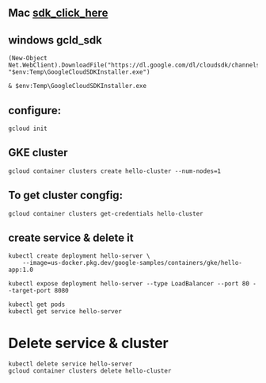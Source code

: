 ## Mac [sdk_click_here](https://cloud.google.com/sdk/docs/install#mac)
## windows gcld_sdk
```
(New-Object Net.WebClient).DownloadFile("https://dl.google.com/dl/cloudsdk/channels/rapid/GoogleCloudSDKInstaller.exe", "$env:Temp\GoogleCloudSDKInstaller.exe")

& $env:Temp\GoogleCloudSDKInstaller.exe
```    
## configure:
```
gcloud init
```


## GKE cluster 

```
gcloud container clusters create hello-cluster --num-nodes=1
```

## To get cluster congfig:
```
gcloud container clusters get-credentials hello-cluster
```
## create service & delete it 

```
kubectl create deployment hello-server \
    --image=us-docker.pkg.dev/google-samples/containers/gke/hello-app:1.0
```

```
kubectl expose deployment hello-server --type LoadBalancer --port 80 --target-port 8080
```

```
kubectl get pods
kubectl get service hello-server
```

# Delete service & cluster 
```
kubectl delete service hello-server
gcloud container clusters delete hello-cluster
```
